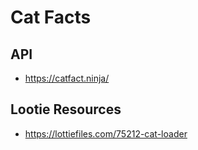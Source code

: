 # Cat Facts 

## API
- https://catfact.ninja/

## Lootie Resources
- https://lottiefiles.com/75212-cat-loader